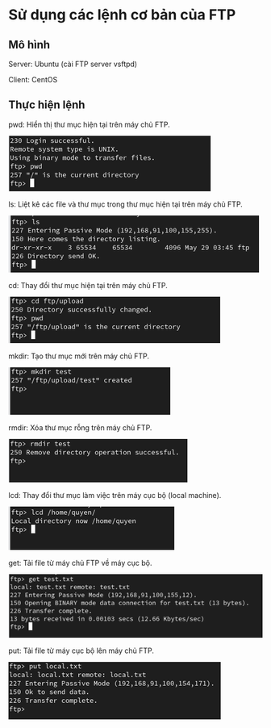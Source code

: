 # Sử dụng các lệnh cơ bản của FTP

## Mô hình

Server: Ubuntu (cài FTP server vsftpd)

Client: CentOS

## Thực hiện lệnh

pwd: Hiển thị thư mục hiện tại trên máy chủ FTP.

![anh7](/QuyenNV/8.FTP/images/anh7.png)

ls: Liệt kê các file và thư mục trong thư mục hiện tại trên máy chủ FTP.

![anh8](/QuyenNV/8.FTP/images/anh8.png)

cd: Thay đổi thư mục hiện tại trên máy chủ FTP.

![anh9](/QuyenNV/8.FTP/images/anh9.png)

mkdir: Tạo thư mục mới trên máy chủ FTP.

![anh10](/QuyenNV/8.FTP/images/anh10.png)

rmdir: Xóa thư mục rỗng trên máy chủ FTP.

![anh11](/QuyenNV/8.FTP/images/anh11.png)

lcd: Thay đổi thư mục làm việc trên máy cục bộ (local machine).

![anh12](/QuyenNV/8.FTP/images/anh12.png)

get: Tải file từ máy chủ FTP về máy cục bộ.

![anh13](/QuyenNV/8.FTP/images/anh13.png)

put: Tải file từ máy cục bộ lên máy chủ FTP.

![anh14](/QuyenNV/8.FTP/images/anh14.png)